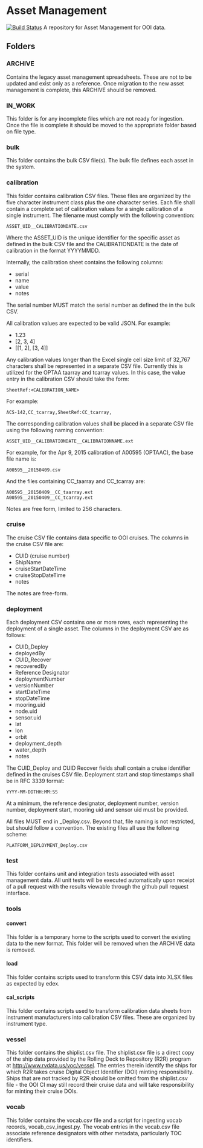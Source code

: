 # Asset Management
[![Build Status](https://travis-ci.org/oceanobservatories/asset-management.svg?branch=master)](https://travis-ci.org/oceanobservatories/asset-management)
A repository for Asset Management for OOI data.

## Folders
### ARCHIVE
Contains the legacy asset management spreadsheets.
These are not to be updated and exist only as a reference.
Once migration to the new asset management is complete, this ARCHIVE should be removed.

### IN_WORK
This folder is for any incomplete files which are not ready for ingestion. Once the file is complete it should be
moved to the appropriate folder based on file type.

### bulk
This folder contains the bulk CSV file(s).
The bulk file defines each asset in the system.

### calibration
This folder contains calibration CSV files. These files are organized by the five character instrument
class plus the one character series. Each file shall contain a complete set of calibration values for a
single calibration of a single instrument. The filename must comply with the following convention:

```
ASSET_UID__CALIBRATIONDATE.csv
```

Where the ASSET_UID is the unique identifier for the specific asset as defined in the bulk CSV file
and the CALIBRATIONDATE is the date of calibration in the format YYYYMMDD.

Internally, the calibration sheet contains the following columns:

* serial
* name
* value
* notes

The serial number MUST match the serial number as defined the in the bulk CSV.

All calibration values are expected to be valid JSON. For example:

* 1.23
* [2, 3, 4]
* [[1, 2], [3, 4]]

Any calibration values longer than the Excel single cell size limit of 32,767 characters shall
be represented in a separate CSV file. Currently this is utilized for the OPTAA taarray and tcarray
values. In this case, the value entry in the calibration CSV should take the form:

```
SheetRef:<CALIBRATION_NAME>
```

For example:

```
ACS-142,CC_tcarray,SheetRef:CC_tcarray,
```

The corresponding calibration values shall be placed in a separate CSV file using the following
naming convention:

```
ASSET_UID__CALIBRATIONDATE__CALIBRATIONNAME.ext
```

For example, for the Apr 9, 2015 calibration of A00595 (OPTAAC), the base file name is:

```
A00595__20150409.csv
```

And the files containing CC_taarray and CC_tcarray are:

```
A00595__20150409__CC_taarray.ext
A00595__20150409__CC_tcarray.ext
```

Notes are free form, limited to 256 characters.


### cruise

The cruise CSV file contains data specific to OOI cruises. The columns in the cruise CSV file are:

* CUID (cruise number)
* ShipName
* cruiseStartDateTime
* cruiseStopDateTime
* notes

The notes are free-form.

### deployment

Each deployment CSV contains one or more rows, each representing the deployment of a single asset.
The columns in the deployment CSV are as follows:

* CUID_Deploy
* deployedBy
* CUID_Recover
* recoveredBy
* Reference Designator
* deploymentNumber
* versionNumber
* startDateTime
* stopDateTime
* mooring.uid
* node.uid
* sensor.uid
* lat
* lon
* orbit
* deployment_depth
* water_depth
* notes

The CUID_Deploy and CUID Recover fields shall contain a cruise identifier defined in the cruises CSV file.
Deployment start and stop timestamps shall be in RFC 3339 format:

```
YYYY-MM-DDTHH:MM:SS
```

At a minimum, the reference designator, deployment number, version number, deployment start, mooring uid and sensor uid must be provided.

All files MUST end in _Deploy.csv. Beyond that, file naming is not restricted, but should follow a convention.
The existing files all use the following scheme:

```
PLATFORM_DEPLOYMENT_Deploy.csv
```

### test

This folder contains unit and integration tests associated with asset management data. All unit tests will
be executed automatically upon receipt of a pull request with the results viewable through the github pull
request interface.

### tools
#### convert

This folder is a temporary home to the scripts used to convert the existing data to the new format. This folder
will be removed when the ARCHIVE data is removed.

#### load

This folder contains scripts used to transform this CSV data into XLSX files as expected by edex.

#### cal_scripts

This folder contains scripts used to transform calibration data sheets from instrument manufacturers into calibration CSV files. These
are organized by instrument type.

### vessel

This folder contains the shiplist.csv file. The shiplist.csv file is a direct copy of the ship data provided by the 
Rolling Deck to Repository (R2R) program at http://www.rvdata.us/voc/vessel. The entries therein identify the ships 
for which R2R takes cruise Digital Object Identifier (DOI) minting responsibility. Ships that are not tracked by R2R 
should be omitted from the shiplist.csv file - the OOI CI may still record their cruise data and will take 
responsibility for minting their cruise DOIs.

### vocab

This folder contains the vocab.csv file and a script for ingesting vocab records, vocab_csv_ingest.py. The vocab 
entries in the vocab.csv file associate reference designators with other metadata, particularly TOC identifiers.
